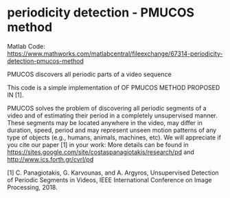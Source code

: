 # periodicity detection - PMUCOS method

Matlab Code: https://www.mathworks.com/matlabcentral/fileexchange/67314-periodicity-detection-pmucos-method 

PMUCOS discovers all periodic parts of a video sequence

This code is a simple implementation of OF PMUCOS METHOD PROPOSED IN [1].

PMUCOS solves the problem of discovering all periodic segments of a video and of estimating their period in
a completely unsupervised manner. These segments may be located anywhere in the video, may differ in duration, speed, period and may represent unseen motion patterns of any type of objects (e.g., humans, animals, machines, etc).
We will appreciate if you cite our paper [1] in your work:
More details can be found in
https://sites.google.com/site/costaspanagiotakis/research/pd
and http://www.ics.forth.gr/cvrl/pd

[1] C. Panagiotakis, G. Karvounas, and A. Argyros, Unsupervised Detection of Periodic Segments in Videos, IEEE International Conference on Image Processing, 2018.
